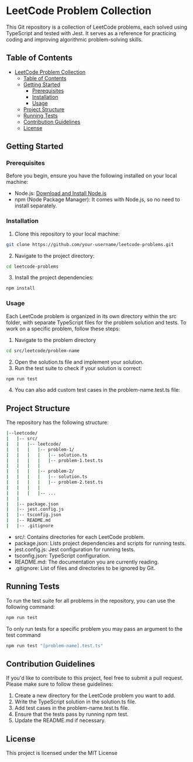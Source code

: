 # LeetCode Problem Collection

This Git repository is a collection of LeetCode problems, each solved using TypeScript and tested with Jest. It serves as a reference for practicing coding and improving algorithmic problem-solving skills.

## Table of Contents

- [LeetCode Problem Collection](#leetcode-problem-collection)
  - [Table of Contents](#table-of-contents)
  - [Getting Started](#getting-started)
    - [Prerequisites](#prerequisites)
    - [Installation](#installation)
    - [Usage](#usage)
  - [Project Structure](#project-structure)
  - [Running Tests](#running-tests)
  - [Contribution Guidelines](#contribution-guidelines)
  - [License](#license)



## Getting Started

### Prerequisites

Before you begin, ensure you have the following installed on your local machine:

- Node.js: [Download and Install Node.js](https://nodejs.org/)
- npm (Node Package Manager): It comes with Node.js, so no need to install separately.

### Installation

1. Clone this repository to your local machine:

```bash
git clone https://github.com/your-username/leetcode-problems.git
```
2. Navigate to the project directory:

```bash
cd leetcode-problems
```
3. Install the project dependencies:
```bash
npm install
```

### Usage
Each LeetCode problem is organized in its own directory within the src folder, with separate TypeScript files for the problem solution and tests. To work on a specific problem, follow these steps:

1. Navigate to the problem directory
```bash
cd src/leetcode/problem-name
```
2. Open the solution.ts file and implement your solution.
3. Run the test suite to check if your solution is correct:
```bash
npm run test
```
4. You can also add custom test cases in the problem-name.test.ts file:

## Project Structure
The repository has the following structure:
```bash
|--leetcode/
|   |-- src/
|   |   |-- leetcode/
|   |   |   |-- problem-1/
|   |   |   |   |-- solution.ts
|   |   |   |   |-- problem-1.test.ts
|   |   |   |
|   |   |   |-- problem-2/
|   |   |   |   |-- solution.ts
|   |   |   |   |-- problem-2.test.ts
|   |   |   |
|   |   |   |-- ...
|   |
|   |-- package.json
|   |-- jest.config.js
|   |-- tsconfig.json
|   |-- README.md
|   |-- .gitignore

```

* src/: Contains directories for each LeetCode problem.
* package.json: Lists project dependencies and scripts for running tests.
* jest.config.js: Jest configuration for running tests.
* tsconfig.json: TypeScript configuration.
* README.md: The documentation you are currently reading.
* .gitignore: List of files and directories to be ignored by Git.

## Running Tests
To run the test suite for all problems in the repository, you can use the following command:
```bash
npm run test
```
To only run tests for a specific problem you may pass an argument to the test command
```bash
npm run test "[problem-name].test.ts"
```
## Contribution Guidelines
If you'd like to contribute to this project, feel free to submit a pull request. Please make sure to follow these guidelines:
1. Create a new directory for the LeetCode problem you want to add.
2. Write the TypeScript solution in the solution.ts file.
3. Add test cases in the problem-name.test.ts file.
4. Ensure that the tests pass by running npm test.
5. Update the README.md if necessary.

## License
This project is licensed under the MIT License

